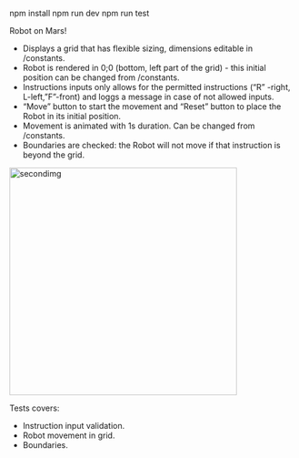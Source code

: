 npm install
npm run dev
npm run test


Robot on Mars!

- Displays a grid that has flexible sizing, dimensions editable in /constants.
- Robot is rendered in 0;0 (bottom, left part of the grid) - this initial position can be changed from /constants.
- Instructions inputs only allows for the permitted instructions (“R” -right, L-left,”F”-front) and loggs a message in case of not allowed inputs.
- “Move” button to start the movement and “Reset” button to place the Robot in its initial position.
- Movement is animated with 1s duration. Can be changed from /constants.
- Boundaries are checked: the Robot will not move if that instruction is beyond the grid.
<img src="https://github.com/user-attachments/assets/e5a80347-8046-4ae0-8a52-ac6ac529917a" alt="secondimg" width="400"/>

Tests covers:
- Instruction input validation.
- Robot movement in grid.
- Boundaries.
